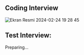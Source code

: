 ## Coding Interview

![Ekran Resmi 2024-02-24 19 28 45](https://github.com/CallOfProject/Call-Of-Project-Interview/assets/147416047/ea6d0674-e10f-447a-a648-a7d9140872a8)

## Test Interview:
Preparing...

